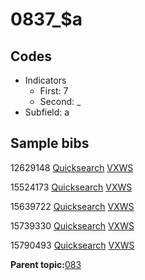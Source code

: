 # 0837\_$a

## Codes

-   Indicators
    -   First: 7
    -   Second: \_
-   Subfield: a

## Sample bibs

12629148 [Quicksearch](https://search.library.yale.edu/catalog/12629148) [VXWS](http://prodorbis.library.yale.edu:7014/vxws/GetHoldingsService?bibId=12629148)

15524173 [Quicksearch](https://search.library.yale.edu/catalog/15524173) [VXWS](http://prodorbis.library.yale.edu:7014/vxws/GetHoldingsService?bibId=15524173)

15639722 [Quicksearch](https://search.library.yale.edu/catalog/15639722) [VXWS](http://prodorbis.library.yale.edu:7014/vxws/GetHoldingsService?bibId=15639722)

15739330 [Quicksearch](https://search.library.yale.edu/catalog/15739330) [VXWS](http://prodorbis.library.yale.edu:7014/vxws/GetHoldingsService?bibId=15739330)

15790493 [Quicksearch](https://search.library.yale.edu/catalog/15790493) [VXWS](http://prodorbis.library.yale.edu:7014/vxws/GetHoldingsService?bibId=15790493)

**Parent topic:**[083](../../tags/083/083.md)

